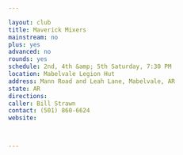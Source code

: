```yaml
---

layout: club
title: Maverick Mixers
mainstream: no
plus: yes
advanced: no
rounds: yes
schedule: 2nd, 4th &amp; 5th Saturday, 7:30 PM
location: Mabelvale Legion Hut
address: Mann Road and Leah Lane, Mabelvale, AR
state: AR
directions: 
caller: Bill Strawn
contact: (501) 860-6624
website: 



---
```


